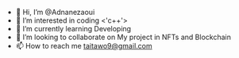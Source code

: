 - 👋 Hi, I’m @Adnanezaoui
- 👀 I’m interested in coding <'c++'>
- 🌱 I’m currently learning Developing
- 💞️ I’m looking to collaborate on My project in NFTs and Blockchain
- 📫 How to reach me taitawo9@gmail.com

<!---
Adnanezaoui/Adnanezaoui is a ✨ special ✨ repository because its `README.md` (this file) appears on your GitHub profile.
You can click the Preview link to take a look at your changes.
--->
